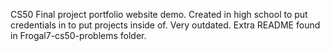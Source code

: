 CS50 Final project portfolio website demo. Created in high school to put credentials in to put projects inside of. Very outdated. Extra README found in Frogal7-cs50-problems folder. 